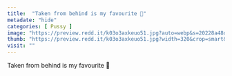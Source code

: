 ```yaml
---
title:  "Taken from behind is my favourite 🤤"
metadate: "hide"
categories: [ Pussy ]
image: "https://preview.redd.it/k03o3axkeuo51.jpg?auto=webp&s=20228a48d15c15d149d79c80ef0b8eff0e39dde3"
thumb: "https://preview.redd.it/k03o3axkeuo51.jpg?width=320&crop=smart&auto=webp&s=ba97d0319c041c519f3a6b374cb095b6b340a9bc"
visit: ""
---
```

Taken from behind is my favourite 🤤
